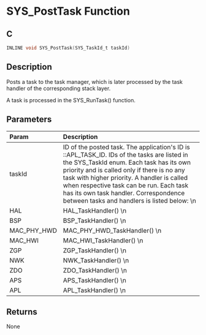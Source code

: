 # SYS_PostTask Function

## C

```c
INLINE void SYS_PostTask(SYS_TaskId_t taskId)
```

## Description

 Posts a task to the task manager, which is later processed by the task handler of the corresponding stack layer.

A task is processed in the SYS_RunTask() function.

## Parameters

| Param | Description |
|:----- |:----------- |
| taskId | ID of the posted task. The application's ID is ::APL_TASK_ID.  IDs of the tasks are listed in the SYS_TaskId enum. Each task has its own priority and is called only if there is no any task with higher priority. A handler is called when respective task can be run. Each task has its own task handler. Correspondence between tasks and handlers is listed below:  \n 
| HAL | HAL_TaskHandler()                 \n |
| BSP | BSP_TaskHandler()                 \n |
| MAC_PHY_HWD | MAC_PHY_HWD_TaskHandler() \n |
| MAC_HWI | MAC_HWI_TaskHandler()         \n |
| ZGP | ZGP_TaskHandler()                 \n |
| NWK | NWK_TaskHandler()                 \n |
| ZDO | ZDO_TaskHandler()                 \n |
| APS | APS_TaskHandler()                 \n |
| APL | APL_TaskHandler()                 \n  

## Returns

 None 

